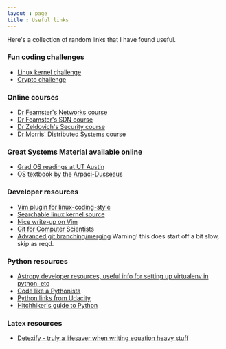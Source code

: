 ```yaml
---
layout : page
title : Useful links
---
```


Here's a collection of random links that I have found useful. 

### Fun coding challenges
- [Linux kernel challenge](http://eudyptula-challenge.org)
- [Crypto challenge](http://cryptopals.com/)

### Online courses
- [Dr Feamster's Networks course](http://www.cs.princeton.edu/courses/archive/spring15/cos461/)
- [Dr Feamster's SDN course](https://www.coursera.org/course/sdn1)
- [Dr Zeldovich's Security course](http://css.csail.mit.edu/6.858/2014/)
- [Dr Morris' Distributed Systems course](http://nil.csail.mit.edu/6.824/2015/)

### Great Systems Material available online
- [Grad OS readings at UT Austin](https://www.cs.utexas.edu/~witchel/380L/schedule.html)
- [OS textbook by the Arpaci-Dusseaus](http://pages.cs.wisc.edu/~remzi/OSTEP/)

### Developer resources
- [Vim plugin for linux-coding-style](https://github.com/vivien/vim-addon-linux-coding-style)
- [Searchable linux kernel source](http://lxr.free-electrons.com/)
- [Nice write-up on Vim](http://benmccormick.org/learning-vim-in-2014/)
- [Git for Computer Scientists](http://eagain.net/articles/git-for-computer-scientists/)
- [Advanced git branching/merging]( http://pcottle.github.io/learnGitBranching/ ) Warning! this does start off a bit slow, skip as reqd.

### Python resources
- [Astropy developer resources, useful info for setting up virtualenv in python, etc](http://astropy.readthedocs.org/en/latest/development/workflow/virtual_pythons.html)
- [Code like a Pythonista](http://python.net/~goodger/projects/pycon/2007/idiomatic/handout.html)
- [Python links from Udacity](https://www.udacity.com/wiki/cs212/python_learning_aids)
- [Hitchhiker's guide to Python](http://docs.python-guide.org/en/latest/)

### Latex resources
- [Detexify - truly a lifesaver when writing equation heavy stuff](http://detexify.kirelabs.org/classify.html)


